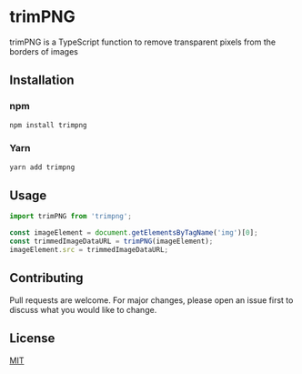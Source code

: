 # trimPNG

trimPNG is a TypeScript function to remove transparent pixels from the borders of images

## Installation

### npm

```bash
npm install trimpng
```

### Yarn

```bash
yarn add trimpng
```

## Usage

```javascript
import trimPNG from 'trimpng';

const imageElement = document.getElementsByTagName('img')[0];
const trimmedImageDataURL = trimPNG(imageElement);
imageElement.src = trimmedImageDataURL;
```

## Contributing

Pull requests are welcome. For major changes, please open an issue first to discuss what you would like to change.

## License

[MIT](https://choosealicense.com/licenses/mit)
